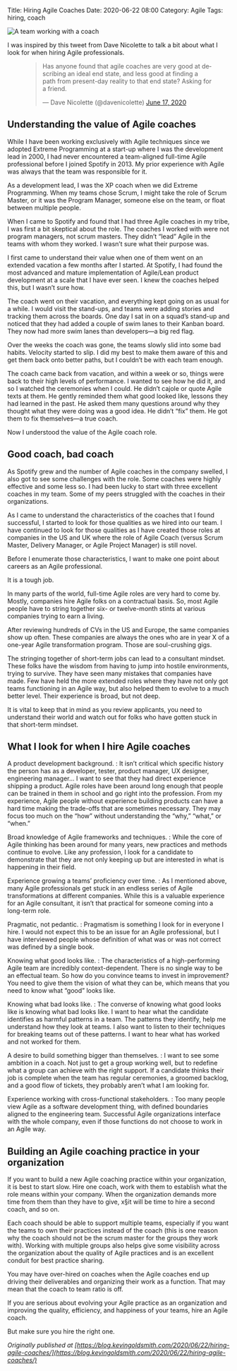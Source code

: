 Title: Hiring Agile Coaches
Date: 2020-06-22 08:00
Category: Agile
Tags: hiring, coach

<span class="image main">![A team working with a coach]({static}/articles/images/20141124-IMG_7111-3-1200x572.jpg)</span>

I was inspired by this tweet from Dave Nicolette to talk a bit about what I look for when hiring Agile professionals.

<figure class="wp-block-embed-twitter wp-block-embed is-type-rich is-provider-twitter"><div class="wp-block-embed__wrapper">
<blockquote class="twitter-tweet" data-width="550" data-dnt="true"><p lang="en" dir="ltr">Has anyone found that agile coaches are very good at describing an ideal end state, and less good at finding a path from present-day reality to that end state? Asking for a friend.</p>&mdash; Dave Nicolette (@davenicolette) <a href="https://twitter.com/davenicolette/status/1273251342060933120?ref_src=twsrc%5Etfw">June 17, 2020</a></blockquote><script async src="https://platform.twitter.com/widgets.js" charset="utf-8"></script>
</div></figure>

## Understanding the value of Agile coaches

While I have been working exclusively with Agile techniques since we adopted Extreme Programming at a start-up where I was the development lead in 2000, I had never encountered a team-aligned full-time Agile professional before I joined Spotify in 2013. My prior experience with Agile was always that the team was responsible for it.

As a development lead, I was the XP coach when we did Extreme Programming. When my teams chose Scrum, I might take the role of Scrum Master, or it was the Program Manager, someone else on the team, or float between multiple people.

When I came to Spotify and found that I had three Agile coaches in my tribe, I was first a bit skeptical about the role. The coaches I worked with were not program managers, not scrum masters. They didn’t “lead” Agile in the teams with whom they worked. I wasn’t sure what their purpose was.

I first came to understand their value when one of them went on an extended vacation a few months after I started. At Spotify, I had found the most advanced and mature implementation of Agile/Lean product development at a scale that I have ever seen. I knew the coaches helped this, but I wasn’t sure how.

The coach went on their vacation, and everything kept going on as usual for a while. I would visit the stand-ups, and teams were adding stories and tracking them across the boards. One day I sat in on a squad’s stand-up and noticed that they had added a couple of swim lanes to their Kanban board. They now had more swim lanes than developers—a big red flag.

Over the weeks the coach was gone, the teams slowly slid into some bad habits. Velocity started to slip. I did my best to make them aware of this and get them back onto better paths, but I couldn’t be with each team enough.

The coach came back from vacation, and within a week or so, things were back to their high levels of performance. I wanted to see how he did it, and so I watched the ceremonies when I could. He didn’t cajole or quote Agile texts at them. He gently reminded them what good looked like, lessons they had learned in the past. He asked them many questions around why they thought what they were doing was a good idea. He didn’t “fix” them. He got them to fix themselves—a true coach.

Now I understood the value of the Agile coach role.

## Good coach, bad coach

As Spotify grew and the number of Agile coaches in the company swelled, I also got to see some challenges with the role. Some coaches were highly effective and some less so. I had been lucky to start with three excellent coaches in my team. Some of my peers struggled with the coaches in their organizations.

As I came to understand the characteristics of the coaches that I found successful, I started to look for those qualities as we hired into our team. I have continued to look for those qualities as I have created those roles at companies in the US and UK where the role of Agile Coach (versus Scrum Master, Delivery Manager, or Agile Project Manager) is still novel.

Before I enumerate those characteristics, I want to make one point about careers as an Agile professional.

It is a tough job.

In many parts of the world, full-time Agile roles are very hard to come by. Mostly, companies hire Agile folks on a contractual basis. So, most Agile people have to string together six- or twelve-month stints at various companies trying to earn a living.

After reviewing hundreds of CVs in the US and Europe, the same companies show up often. These companies are always the ones who are in year X of a one-year Agile transformation program. Those are soul-crushing gigs.

The stringing together of short-term jobs can lead to a consultant mindset. These folks have the wisdom from having to jump into hostile environments, trying to survive. They have seen many mistakes that companies have made. Few have held the more extended roles where they have not only got teams functioning in an Agile way, but also helped them to evolve to a much better level. Their experience is broad, but not deep.

It is vital to keep that in mind as you review applicants, you need to understand their world and watch out for folks who have gotten stuck in that short-term mindset.

## What I look for when I hire Agile coaches

A product development background.
: It isn’t critical which specific history the person has as a developer, tester, product manager, UX designer, engineering manager… I want to see that they had direct experience shipping a product. Agile roles have been around long enough that people can be trained in them in school and go right into the profession. From my experience, Agile people without experience building products can have a hard time making the trade-offs that are sometimes necessary. They may focus too much on the “how” without understanding the “why,” “what,” or “when.”

Broad knowledge of Agile frameworks and techniques.
: While the core of Agile thinking has been around for many years, new practices and methods continue to evolve. Like any profession, I look for a candidate to demonstrate that they are not only keeping up but are interested in what is happening in their field.

Experience growing a teams’ proficiency over time.
: As I mentioned above, many Agile professionals get stuck in an endless series of Agile transformations at different companies. While this is a valuable experience for an Agile consultant, it isn’t that practical for someone coming into a long-term role.

Pragmatic, not pedantic.
: Pragmatism is something I look for in everyone I hire. I would not expect this to be an issue for an Agile professional, but I have interviewed people whose definition of what was or was not correct was defined by a single book.

Knowing what good looks like.
: The characteristics of a high-performing Agile team are incredibly context-dependent. There is no single way to be an effectual team. So how do you convince teams to invest in improvement? You need to give them the vision of what they can be, which means that you need to know what “good” looks like.

Knowing what bad looks like.
: The converse of knowing what good looks like is knowing what bad looks like. I want to hear what the candidate identifies as harmful patterns in a team. The patterns they identify, help me understand how they look at teams. I also want to listen to their techniques for breaking teams out of these patterns. I want to hear what has worked and not worked for them.

A desire to build something bigger than themselves.
: I want to see some ambition in a coach. Not just to get a group working well, but to redefine what a group can achieve with the right support. If a candidate thinks their job is complete when the team has regular ceremonies, a groomed backlog, and a good flow of tickets, they probably aren’t what I am looking for.

Experience working with cross-functional stakeholders.
: Too many people view Agile as a software development thing, with defined boundaries aligned to the engineering team. Successful Agile organizations interface with the whole company, even if those functions do not choose to work in an Agile way.

## Building an Agile coaching practice in your organization

If you want to build a new Agile coaching practice within your organization, it is best to start slow. Hire one coach, work with them to establish what the role means within your company. When the organization demands more time from them than they have to give, x§it will be time to hire a second coach, and so on.

Each coach should be able to support multiple teams, especially if you want the teams to own their practices instead of the coach (this is one reason why the coach should not be the scrum master for the groups they work with). Working with multiple groups also helps give some visibility across the organization about the quality of Agile practices and is an excellent conduit for best practice sharing.

You may have over-hired on coaches when the Agile coaches end up driving their deliverables and organizing their work as a function. That may mean that the coach to team ratio is off.

If you are serious about evolving your Agile practice as an organization and improving the quality, efficiency, and happiness of your teams, hire an Agile coach.

But make sure you hire the right one.

*Originally published at [https://blog.kevingoldsmith.com/2020/06/22/hiring-agile-coaches/](https://blog.kevingoldsmith.com/2020/06/22/hiring-agile-coaches/)*